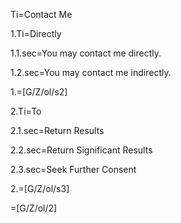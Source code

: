 Ti=Contact Me

1.Ti=Directly

1.1.sec=You may contact me directly.

1.2.sec=You may contact me indirectly.

1.=[G/Z/ol/s2]

2.Ti=To

2.1.sec=Return Results

2.2.sec=Return Significant Results

2.3.sec=Seek Further Consent

2.=[G/Z/ol/s3]

=[G/Z/ol/2]